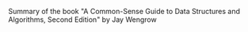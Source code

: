 Summary of the book "A Common-Sense Guide to Data Structures and Algorithms, Second Edition" by Jay Wengrow